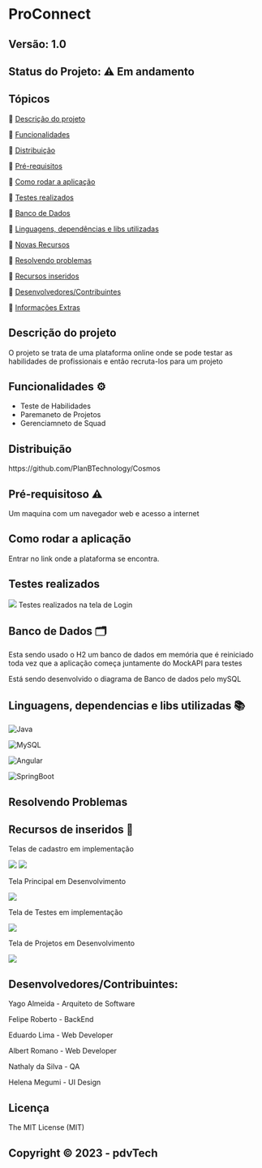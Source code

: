 # ProConnect
## Versão: 1.0 
## Status do Projeto: ⚠️ Em andamento

## Tópicos

🔹 <a href = "#Descricao" >Descrição do projeto </a>

🔹 <a href = "#Funcionalidade">Funcionalidades </a>

🔹 <a href = "#Distribuição">Distribuição</a>

🔹 <a href = "#Pré-requisitos">Pré-requisitos</a>

🔹 <a href = "#Como rodar a aplicação">Como rodar a aplicação</a>

🔹 <a href = "#Testes realizados">Testes realizados</a>

🔹 <a href = "#Banco de Dados">Banco de Dados</a>

🔹 <a href = "#Linguagens, dependências e libs utilizadas">Linguagens, dependências e libs utilizadas</a>

🔹 <a href = "#">Novas Recursos</a>

🔹 <a href = "#Resolvendo Problemas">Resolvendo problemas</a>

🔹 <a href = "#Recursos de inseridos">Recursos inseridos </a>

🔹 <a href = "#Desenvolvedores/Contribuintes:">Desenvolvedores/Contribuintes</a>

🔹 <a href = "#Informações Extras">Informações Extras</a>

<h2 id = "Descricao">Descrição do projeto</h2>
O projeto se trata de uma plataforma online onde se pode testar as habilidades de profissionais
e então recruta-los para um projeto

<h2 id = "Funcionalidade">Funcionalidades ⚙️</h2> 
<ul>
    <li>
    Teste de Habilidades
    </li>
    <li>
    Paremaneto de Projetos
    </li>
    <li>
    Gerenciamneto de Squad
    </li>
</ul>
<h2 id = "Distribuição">Distribuição</h2>
https://github.com/PlanBTechnology/Cosmos

<h2 id = "Pré-requisitos">Pré-requisitoso ⚠️ </h2>    
<p>
    Um maquina com um navegador web e acesso a internet
</p>

<h2 id = "Como rodar a aplicação">Como rodar a aplicação</h2>  
<p>Entrar no link onde a plataforma se encontra.</p>

<h2 id = "Testes realizados">Testes realizados</h2>
<img src="Imagens telas\LoginPage.PNG"/>
Testes realizados na tela de Login

<h2 id = "Banco de Dados">Banco de Dados 🗂️</h2>  
Esta sendo usado o H2 um banco de dados em memória que é reiniciado toda vez que a aplicação começa juntamente do MockAPI para testes

<p>
 Está sendo desenvolvido o diagrama de Banco de dados pelo mySQL
</p>

<h2 id = "Linguagens, dependencias e libs utilizadas"> Linguagens, dependencias e libs utilizadas 📚</h2> 

![Java](https://img.shields.io/badge/Java-ED8B00?style=for-the-badge&logo=java&logoColor=white)

![MySQL](	https://img.shields.io/badge/MySQL-00000F?style=for-the-badge&logo=mysql&logoColor=white)

![Angular](https://img.shields.io/badge/Angular-FFFFFF?style=for-the-badge&logo=angular&logoColor=red)

![SpringBoot](https://img.shields.io/badge/SpingBoot-FFFFFF?style=for-the-badge&logo=springboot&logoColor=green)

<h2 id = "Resolvendo Problemas">Resolvendo Problemas</h2>  



<h2 id = "Recursos de inseridos">Recursos de inseridos 🧰</h2>  

<p>Telas de cadastro em implementação</p>
<img src="Imagens telas\Cadastro-1.PNG"/>
<img src="Imagens telas\Cadastro-2.PNG"/>
<p>Tela Principal em Desenvolvimento</p>
<img src="Imagens telas\HomePage.PNG"/>
<p>Tela de Testes em implementação</p>
<img src="Imagens telas\TelaDeTestes.PNG"/>
<p>Tela de Projetos em Desenvolvimento</p>
<img src="Imagens telas\MenuProjetos.PNG">


<h2 id = "Desenvolvedores/Contribuintes:">Desenvolvedores/Contribuintes:</h2> 
<p>Yago Almeida - Arquiteto de Software</p>
<p>Felipe Roberto - BackEnd</p>
<p>Eduardo Lima - Web Developer</p>
<p>Albert Romano - Web Developer</p>
<p>Nathaly da Silva - QA</p>
<p>Helena Megumi - UI Design</p>

<h2 id = "Informações Extras">Licença</h2> 
The MIT License (MIT)

## Copyright ©️ 2023 - pdvTech
